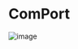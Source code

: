 # ComPort
![image](https://user-images.githubusercontent.com/72923266/180109054-305b7de9-5839-45d9-98b6-0dd22f32e15e.png)
